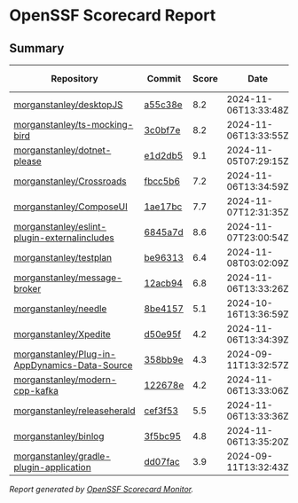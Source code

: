 # OpenSSF Scorecard Report

## Summary

| Repository | Commit | Score | Date | Score Delta | Report | StepSecurity |
| -- | -- | -- | -- | -- | -- | -- |
| [morganstanley/desktopJS](https://github.com/morganstanley/desktopJS) | [a55c38e](https://github.com/morganstanley/desktopJS/commit/a55c38eaaa8f7e0b165366e41b776c7c4b392894) | 8.2 | 2024-11-06T13:33:48Z | 0 / [Details](https://ossf.github.io/scorecard-visualizer/#/projects/github.com/morganstanley/desktopJS/compare/a811a9c149813a569b44b11afa987214cd55f268/a55c38eaaa8f7e0b165366e41b776c7c4b392894) | [View](https://ossf.github.io/scorecard-visualizer/#/projects/github.com/morganstanley/desktopJS/commit/a55c38eaaa8f7e0b165366e41b776c7c4b392894) | [Fix it](https://app.stepsecurity.io/securerepo?repo=morganstanley/desktopJS) |
| [morganstanley/ts-mocking-bird](https://github.com/morganstanley/ts-mocking-bird) | [3c0bf7e](https://github.com/morganstanley/ts-mocking-bird/commit/3c0bf7eabcacccff12a270aeb38a7501af86bda6) | 8.2 | 2024-11-06T13:33:55Z | 0 / [Details](https://ossf.github.io/scorecard-visualizer/#/projects/github.com/morganstanley/ts-mocking-bird/compare/92f0d43e61fece9c266b4c95d880da9ec6712258/3c0bf7eabcacccff12a270aeb38a7501af86bda6) | [View](https://ossf.github.io/scorecard-visualizer/#/projects/github.com/morganstanley/ts-mocking-bird/commit/3c0bf7eabcacccff12a270aeb38a7501af86bda6) | [Fix it](https://app.stepsecurity.io/securerepo?repo=morganstanley/ts-mocking-bird) |
| [morganstanley/dotnet-please](https://github.com/morganstanley/dotnet-please) | [e1d2db5](https://github.com/morganstanley/dotnet-please/commit/e1d2db50a36bff9783bd7960b1d12eb720cfb4f9) | 9.1 | 2024-11-05T07:29:15Z | 0 / [Details](https://ossf.github.io/scorecard-visualizer/#/projects/github.com/morganstanley/dotnet-please/compare/9071ab5e05b448edb486944e4e00a58531e3ae4d/e1d2db50a36bff9783bd7960b1d12eb720cfb4f9) | [View](https://ossf.github.io/scorecard-visualizer/#/projects/github.com/morganstanley/dotnet-please/commit/e1d2db50a36bff9783bd7960b1d12eb720cfb4f9) | [Fix it](https://app.stepsecurity.io/securerepo?repo=morganstanley/dotnet-please) |
| [morganstanley/Crossroads](https://github.com/morganstanley/Crossroads) | [fbcc5b6](https://github.com/morganstanley/Crossroads/commit/fbcc5b6860f2c4a4b77b1784866c3110ebb2d662) | 7.2 | 2024-11-06T13:34:59Z | 0 / [Details](https://ossf.github.io/scorecard-visualizer/#/projects/github.com/morganstanley/Crossroads/compare/7f09bd8a80d102e2e387496d912b31796715b5ce/fbcc5b6860f2c4a4b77b1784866c3110ebb2d662) | [View](https://ossf.github.io/scorecard-visualizer/#/projects/github.com/morganstanley/Crossroads/commit/fbcc5b6860f2c4a4b77b1784866c3110ebb2d662) | [Fix it](https://app.stepsecurity.io/securerepo?repo=morganstanley/Crossroads) |
| [morganstanley/ComposeUI](https://github.com/morganstanley/ComposeUI) | [1ae17bc](https://github.com/morganstanley/ComposeUI/commit/1ae17bcad1a430bbc2c9de26ddeb375089551416) | 7.7 | 2024-11-07T12:31:35Z | 0.2 / [Details](https://ossf.github.io/scorecard-visualizer/#/projects/github.com/morganstanley/ComposeUI/compare/1e43be727007b16e5b7f061878238bf95fb465c1/1ae17bcad1a430bbc2c9de26ddeb375089551416) | [View](https://ossf.github.io/scorecard-visualizer/#/projects/github.com/morganstanley/ComposeUI/commit/1ae17bcad1a430bbc2c9de26ddeb375089551416) | [Fix it](https://app.stepsecurity.io/securerepo?repo=morganstanley/ComposeUI) |
| [morganstanley/eslint-plugin-externalincludes](https://github.com/morganstanley/eslint-plugin-externalincludes) | [6845a7d](https://github.com/morganstanley/eslint-plugin-externalincludes/commit/6845a7df1707179942dde179f8c5de87a2ee666b) | 8.6 | 2024-11-07T23:00:54Z | 0.1 / [Details](https://ossf.github.io/scorecard-visualizer/#/projects/github.com/morganstanley/eslint-plugin-externalincludes/compare/bd78a71345ca7ca4e8267e793734bceac36b3487/6845a7df1707179942dde179f8c5de87a2ee666b) | [View](https://ossf.github.io/scorecard-visualizer/#/projects/github.com/morganstanley/eslint-plugin-externalincludes/commit/6845a7df1707179942dde179f8c5de87a2ee666b) | [Fix it](https://app.stepsecurity.io/securerepo?repo=morganstanley/eslint-plugin-externalincludes) |
| [morganstanley/testplan](https://github.com/morganstanley/testplan) | [be96313](https://github.com/morganstanley/testplan/commit/be9631319381c3ef361f46459138ec7a1bc98317) | 6.4 | 2024-11-08T03:02:09Z | 0 / [Details](https://ossf.github.io/scorecard-visualizer/#/projects/github.com/morganstanley/testplan/compare/b0c57b2e33e58661734b32440f30a25151990608/be9631319381c3ef361f46459138ec7a1bc98317) | [View](https://ossf.github.io/scorecard-visualizer/#/projects/github.com/morganstanley/testplan/commit/be9631319381c3ef361f46459138ec7a1bc98317) | [Fix it](https://app.stepsecurity.io/securerepo?repo=morganstanley/testplan) |
| [morganstanley/message-broker](https://github.com/morganstanley/message-broker) | [12acb94](https://github.com/morganstanley/message-broker/commit/12acb9423e36380d52f8c08f37577ce91450a931) | 6.8 | 2024-11-06T13:33:26Z | 0 / [Details](https://ossf.github.io/scorecard-visualizer/#/projects/github.com/morganstanley/message-broker/compare/f70f908c2e7640a56059c825001067b85d671b1c/12acb9423e36380d52f8c08f37577ce91450a931) | [View](https://ossf.github.io/scorecard-visualizer/#/projects/github.com/morganstanley/message-broker/commit/12acb9423e36380d52f8c08f37577ce91450a931) | [Fix it](https://app.stepsecurity.io/securerepo?repo=morganstanley/message-broker) |
| [morganstanley/needle](https://github.com/morganstanley/needle) | [8be4157](https://github.com/morganstanley/needle/commit/8be415743c390ade27ad92cde18f17cbc486701d) | 5.1 | 2024-10-16T13:36:59Z | 0 / [Details](https://ossf.github.io/scorecard-visualizer/#/projects/github.com/morganstanley/needle/compare/8be415743c390ade27ad92cde18f17cbc486701d/8be415743c390ade27ad92cde18f17cbc486701d) | [View](https://ossf.github.io/scorecard-visualizer/#/projects/github.com/morganstanley/needle/commit/8be415743c390ade27ad92cde18f17cbc486701d) | [Fix it](https://app.stepsecurity.io/securerepo?repo=morganstanley/needle) |
| [morganstanley/Xpedite](https://github.com/morganstanley/Xpedite) | [d50e95f](https://github.com/morganstanley/Xpedite/commit/d50e95fe068f22774648eb08e6619f4649d1fc39) | 4.2 | 2024-11-06T13:34:39Z | 0 / [Details](https://ossf.github.io/scorecard-visualizer/#/projects/github.com/morganstanley/Xpedite/compare/d50e95fe068f22774648eb08e6619f4649d1fc39/d50e95fe068f22774648eb08e6619f4649d1fc39) | [View](https://ossf.github.io/scorecard-visualizer/#/projects/github.com/morganstanley/Xpedite/commit/d50e95fe068f22774648eb08e6619f4649d1fc39) | [Fix it](https://app.stepsecurity.io/securerepo?repo=morganstanley/Xpedite) |
| [morganstanley/Plug-in-AppDynamics-Data-Source](https://github.com/morganstanley/Plug-in-AppDynamics-Data-Source) | [358bb9e](https://github.com/morganstanley/Plug-in-AppDynamics-Data-Source/commit/358bb9ebe57ece961be43b43130789f15a48d5fe) | 4.3 | 2024-09-11T13:32:57Z | 0 / [Details](https://ossf.github.io/scorecard-visualizer/#/projects/github.com/morganstanley/Plug-in-AppDynamics-Data-Source/compare/358bb9ebe57ece961be43b43130789f15a48d5fe/358bb9ebe57ece961be43b43130789f15a48d5fe) | [View](https://ossf.github.io/scorecard-visualizer/#/projects/github.com/morganstanley/Plug-in-AppDynamics-Data-Source/commit/358bb9ebe57ece961be43b43130789f15a48d5fe) | [Fix it](https://app.stepsecurity.io/securerepo?repo=morganstanley/Plug-in-AppDynamics-Data-Source) |
| [morganstanley/modern-cpp-kafka](https://github.com/morganstanley/modern-cpp-kafka) | [122678e](https://github.com/morganstanley/modern-cpp-kafka/commit/122678e881de94721458fd948f38e65366b68689) | 4.2 | 2024-11-06T13:33:06Z | 0 / [Details](https://ossf.github.io/scorecard-visualizer/#/projects/github.com/morganstanley/modern-cpp-kafka/compare/122678e881de94721458fd948f38e65366b68689/122678e881de94721458fd948f38e65366b68689) | [View](https://ossf.github.io/scorecard-visualizer/#/projects/github.com/morganstanley/modern-cpp-kafka/commit/122678e881de94721458fd948f38e65366b68689) | [Fix it](https://app.stepsecurity.io/securerepo?repo=morganstanley/modern-cpp-kafka) |
| [morganstanley/releaseherald](https://github.com/morganstanley/releaseherald) | [cef3f53](https://github.com/morganstanley/releaseherald/commit/cef3f533b03f551ff0b68c7f9856f21008146d5d) | 5.5 | 2024-11-06T13:33:36Z | 0 / [Details](https://ossf.github.io/scorecard-visualizer/#/projects/github.com/morganstanley/releaseherald/compare/cef3f533b03f551ff0b68c7f9856f21008146d5d/cef3f533b03f551ff0b68c7f9856f21008146d5d) | [View](https://ossf.github.io/scorecard-visualizer/#/projects/github.com/morganstanley/releaseherald/commit/cef3f533b03f551ff0b68c7f9856f21008146d5d) | [Fix it](https://app.stepsecurity.io/securerepo?repo=morganstanley/releaseherald) |
| [morganstanley/binlog](https://github.com/morganstanley/binlog) | [3f5bc95](https://github.com/morganstanley/binlog/commit/3f5bc950d481d768505c3694243bdefaddfbd6b5) | 4.8 | 2024-11-06T13:35:20Z | 0 / [Details](https://ossf.github.io/scorecard-visualizer/#/projects/github.com/morganstanley/binlog/compare/3f5bc950d481d768505c3694243bdefaddfbd6b5/3f5bc950d481d768505c3694243bdefaddfbd6b5) | [View](https://ossf.github.io/scorecard-visualizer/#/projects/github.com/morganstanley/binlog/commit/3f5bc950d481d768505c3694243bdefaddfbd6b5) | [Fix it](https://app.stepsecurity.io/securerepo?repo=morganstanley/binlog) |
| [morganstanley/gradle-plugin-application](https://github.com/morganstanley/gradle-plugin-application) | [dd07fac](https://github.com/morganstanley/gradle-plugin-application/commit/dd07fac568c260bf17ad7ad0ac7bd9f1263e4ac1) | 3.9 | 2024-09-11T13:32:43Z | 0 / [Details](https://ossf.github.io/scorecard-visualizer/#/projects/github.com/morganstanley/gradle-plugin-application/compare/dd07fac568c260bf17ad7ad0ac7bd9f1263e4ac1/dd07fac568c260bf17ad7ad0ac7bd9f1263e4ac1) | [View](https://ossf.github.io/scorecard-visualizer/#/projects/github.com/morganstanley/gradle-plugin-application/commit/dd07fac568c260bf17ad7ad0ac7bd9f1263e4ac1) | [Fix it](https://app.stepsecurity.io/securerepo?repo=morganstanley/gradle-plugin-application) |

_Report generated by [OpenSSF Scorecard Monitor](https://github.com/ossf/scorecard-monitor)._
